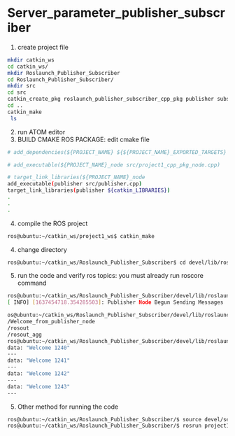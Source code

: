 # Server_parameter_publisher_subscriber

1. create project file

```bash
mkdir catkin_ws
cd catkin_ws/
mkdir Roslaunch_Publisher_Subscriber
cd Roslaunch_Publisher_Subscriber/
mkdir src
cd src
catkin_create_pkg roslaunch_publisher_subscriber_cpp_pkg publisher subscriber speed_calc rpm_pub
cd ..
catkin_make
 ls
```
2. run ATOM editor
3. BUILD CMAKE ROS PACKAGE: edit cmake file
```bash
# add_dependencies(${PROJECT_NAME} ${${PROJECT_NAME}_EXPORTED_TARGETS} ${catkin_EXPORTED_TARGETS})

# add_executable(${PROJECT_NAME}_node src/project1_cpp_pkg_node.cpp)

# target_link_libraries(${PROJECT_NAME}_node
add_executable(publisher src/publisher.cpp)
target_link_libraries(publisher ${catkin_LIBRARIES})
.
.
.

```
4. compile the ROS project

```bash
ros@ubuntu:~/catkin_ws/project1_ws$ catkin_make
```
4. change directory

```bash
ros@ubuntu:~/catkin_ws/Roslaunch_Publisher_Subscriber$ cd devel/lib/roslaunch_publisher_subscriber_cpp_pkg/
```

5. run the code and verify ros topics: you must already run roscore command
```bash
ros@ubuntu:~/catkin_ws/Roslaunch_Publisher_Subscriber/devel/lib/roslaunch_publisher_subscriber_cpp_pkg/$ ./publisher 
[ INFO] [1637454718.354285503]: Publisher Node Begun Sending Messages

os@ubuntu:~/catkin_ws/Roslaunch_Publisher_Subscriber/devel/lib/roslaunch_publisher_subscriber_cpp_pkg/$ rostopic list
/Welcome_from_publisher_node
/rosout
/rosout_agg
ros@ubuntu:~/catkin_ws/Roslaunch_Publisher_Subscriber/devel/lib/roslaunch_publisher_subscriber_cpp_pkg/$ rostopic echo /Welcome_from_publisher_node
data: "Welcome 1240"
---
data: "Welcome 1241"
---
data: "Welcome 1242"
---
data: "Welcome 1243"
---
```
5. Other method for running the code 

```bash
ros@ubuntu:~/catkin_ws/Roslaunch_Publisher_Subscriber/$ source devel/setup.bash
ros@ubuntu:~/catkin_ws/Roslaunch_Publisher_Subscriber/$ rosrun project1_cpp_pkg publisher
```
